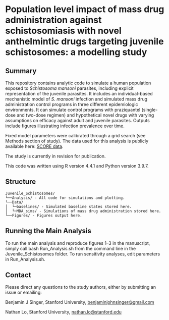 # Population level impact of mass drug administration against schistosomiasis with novel anthelmintic drugs targeting juvenile schistosomes: a modelling study

## Summary
This repository contains analytic code to simulate a human population exposed to _Schistosoma mansoni_ parasites, including explicit representation of the juvenile parasites. It includes an individual-based mechanistic model of _S. mansoni_ infection and simulated mass drug administration control programs in three different epidemiologic environments. It can simulate control programs with praziquantel (single-dose and two-dose regimen) and hypothetical novel drugs with varying assumptions on efficacy against adult and juvenile parasites. Outputs include figures illustrating infection prevalence over time.

Fixed model parameters were calibrated through a grid search (see Methods section of study). The data used for this analysis is publicly available  here: [SCORE data](https://clinepidb.org/ce/app/workspace/analyses/DS_d6a1141fbf/new/details#Contacts).

The study is currently in revision for publication.

This code was written using R version 4.4.1 and Python version 3.9.7.

## Structure
```
Juvenile_Schistosomes/  
└──Analysis/ - All code for simulations and plotting.  
└──Data/  
│  └─baselines/ - Simulated baseline states stored here.  
│  └─MDA_sims/ - Simulations of mass drug administration stored here.  
└──Figures/ - Figures output here.
```  

## Running the Main Analysis
To run the main analysis and reproduce figures 1–3 in the manuscript, simply call bash Run_Analysis.sh from the command line in the Juvenile_Schistosomes folder. To run sensitivity analyses, edit parameters in Run_Analysis.sh.

## Contact
Please direct any questions to the study authors, either by submitting an issue or emailing:

Benjamin J Singer, Stanford University, benjaminjohnsinger@gmail.com

Nathan Lo, Stanford University, nathan.lo@stanford.edu
